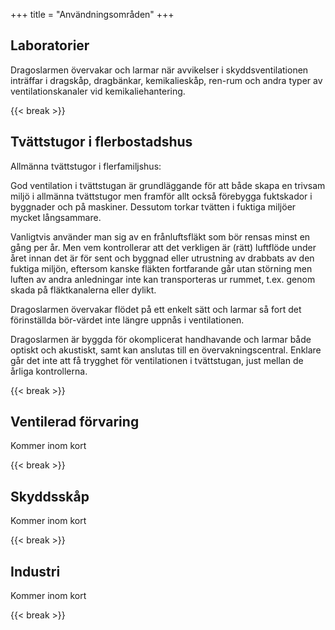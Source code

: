 +++
title = "Användningsområden"
+++

## Laboratorier

Dragoslarmen övervakar och larmar när avvikelser i skyddsventilationen inträffar i dragskåp, dragbänkar, kemikalieskåp, ren-rum och andra typer av ventilationskanaler vid kemikaliehantering.

{{< break >}}

## Tvättstugor i flerbostadshus

Allmänna tvättstugor i flerfamiljshus:

God ventilation i tvättstugan är grundläggande för att både skapa en trivsam miljö i allmänna tvättstugor men framför allt också förebygga fuktskador i byggnader och på maskiner. Dessutom torkar tvätten i fuktiga miljöer mycket långsammare.

Vanligtvis använder man sig av en frånluftsfläkt som bör rensas minst en gång per år. Men vem kontrollerar att det verkligen är (rätt) luftflöde under året innan det är för sent och byggnad eller utrustning av drabbats av den fuktiga miljön, eftersom kanske fläkten fortfarande går utan störning men luften av andra anledningar inte kan transporteras ur rummet, t.ex. genom skada på fläktkanalerna eller dylikt.

Dragoslarmen övervakar flödet på ett enkelt sätt och larmar så fort det förinställda bör-värdet inte längre uppnås i ventilationen.

Dragoslarmen är byggda för okomplicerat handhavande och larmar både optiskt och akustiskt, samt kan anslutas till en övervakningscentral. Enklare går det inte att få trygghet för ventilationen i tvättstugan, just mellan de årliga kontrollerna.

{{< break >}}

## Ventilerad förvaring

Kommer inom kort

{{< break >}}

## Skyddsskåp

Kommer inom kort

{{< break >}}

## Industri

Kommer inom kort

{{< break >}}
